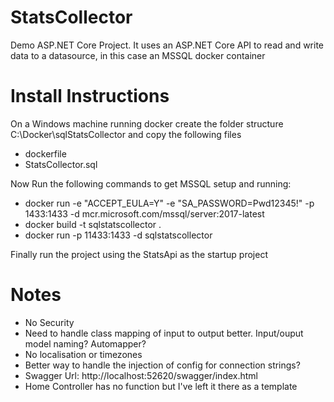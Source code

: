 # StatsCollector
Demo ASP.NET Core Project. It uses an ASP.NET Core API to read and write data to a datasource, in this case an MSSQL docker container

# Install Instructions
On a Windows machine running docker create the folder structure C:\Docker\sqlStatsCollector and copy the following files
  * dockerfile  
  * StatsCollector.sql  

Now Run the following commands to get MSSQL setup and running:  
  * docker run -e "ACCEPT_EULA=Y" -e "SA_PASSWORD=Pwd12345!" -p 1433:1433 -d mcr.microsoft.com/mssql/server:2017-latest  
  * docker build -t sqlstatscollector .  
  * docker run -p 11433:1433 -d sqlstatscollector  

Finally run the project using the StatsApi as the startup project

# Notes
  * No Security
  * Need to handle class mapping of input to output better. Input/ouput model naming? Automapper?
  * No localisation or timezones
  * Better way to handle the injection of config for connection strings?
  * Swagger Url: http://localhost:52620/swagger/index.html
  * Home Controller has no function but I've left it there as a template
